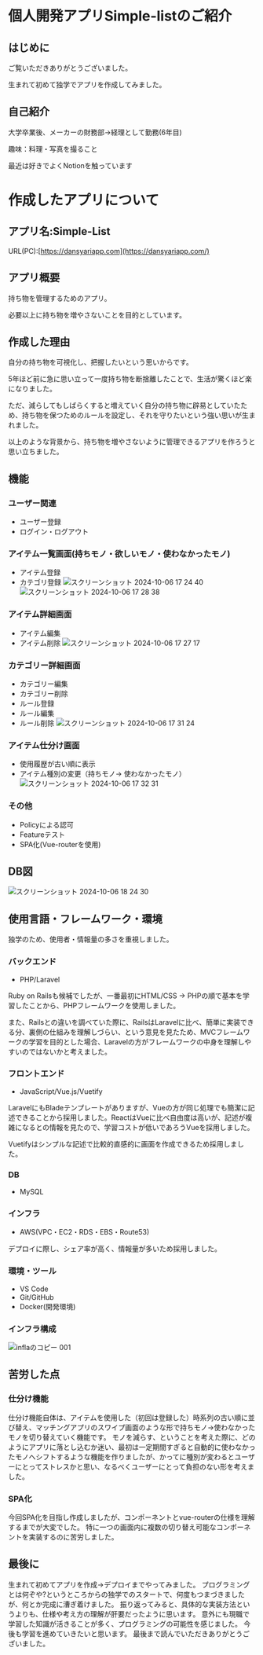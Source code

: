 # 個人開発アプリSimple-listのご紹介
## はじめに
ご覧いただきありがとうございました。

生まれて初めて独学でアプリを作成してみました。

## 自己紹介
大学卒業後、メーカーの財務部->経理として勤務(6年目)

趣味：料理・写真を撮ること

最近は好きでよくNotionを触っています


# 作成したアプリについて

## アプリ名:Simple-List
URL(PC):[https://dansyariapp.com](https://dansyariapp.com/)

## アプリ概要
持ち物を管理するためのアプリ。

必要以上に持ち物を増やさないことを目的としています。

## 作成した理由
自分の持ち物を可視化し、把握したいという思いからです。

5年ほど前に急に思い立って一度持ち物を断捨離したことで、生活が驚くほど楽になりました。

ただ、減らしてもしばらくすると増えていく自分の持ち物に辟易としていたため、持ち物を保つためのルールを設定し、それを守りたいという強い思いが生まれました。

以上のような背景から、持ち物を増やさないように管理できるアプリを作ろうと思い立ちました。

## 機能

### ユーザー関連
- ユーザー登録
- ログイン・ログアウト

### アイテム一覧画面(持ちモノ・欲しいモノ・使わなかったモノ)
- アイテム登録
- カテゴリ登録
![スクリーンショット 2024-10-06 17 24 40](https://github.com/user-attachments/assets/710b8388-ecb7-449c-985f-430b2e12e6aa)
![スクリーンショット 2024-10-06 17 28 38](https://github.com/user-attachments/assets/cf191d60-908e-43fc-ad13-da546ed62779)


### アイテム詳細画面
- アイテム編集
- アイテム削除
![スクリーンショット 2024-10-06 17 27 17](https://github.com/user-attachments/assets/72a61c9b-b57d-433e-a602-780ec9e9a18a)


### カテゴリー詳細画面
- カテゴリー編集
- カテゴリー削除
- ルール登録
- ルール編集
- ルール削除
![スクリーンショット 2024-10-06 17 31 24](https://github.com/user-attachments/assets/8de0aefb-045b-45cc-947b-c7a995959930)


### アイテム仕分け画面
- 使用履歴が古い順に表示
- アイテム種別の変更（持ちモノ-> 使わなかったモノ）
![スクリーンショット 2024-10-06 17 32 31](https://github.com/user-attachments/assets/55d40a0f-058a-4836-a651-497aa7806478)

### その他
- Policyによる認可
- Featureテスト
- SPA化(Vue-routerを使用)


## DB図
![スクリーンショット 2024-10-06 18 24 30](https://github.com/user-attachments/assets/39f4d5a9-f88d-41cb-b098-0fa1fd49fcb7)

## 使用言語・フレームワーク・環境
独学のため、使用者・情報量の多さを重視しました。

### バックエンド
- PHP/Laravel

Ruby on Railsも候補でしたが、一番最初にHTML/CSS -> PHPの順で基本を学習したことから、PHPフレームワークを使用しました。

また、Railsとの違いを調べていた際に、RailsはLaravelに比べ、簡単に実装できる分、裏側の仕組みを理解しづらい、という意見を見たため、MVCフレームワークの学習を目的とした場合、Laravelの方がフレームワークの中身を理解しやすいのではないかと考えました。

### フロントエンド
- JavaScript/Vue.js/Vuetify

LaravelにもBladeテンプレートがありますが、Vueの方が同じ処理でも簡潔に記述できることから採用しました。ReactはVueに比べ自由度は高いが、記述が複雑になるとの情報を見たので、学習コストが低いであろうVueを採用しました。

Vuetifyはシンプルな記述で比較的直感的に画面を作成できるため採用しました。

### DB
- MySQL

### インフラ
- AWS(VPC・EC2・RDS・EBS・Route53)

デプロイに際し、シェア率が高く、情報量が多いため採用しました。

### 環境・ツール
- VS Code
- Git/GitHub
- Docker(開発環境)

### インフラ構成
![inflaのコピー 001](https://github.com/user-attachments/assets/68b28d7b-d69b-4220-9faa-7cbcad783c0a)

## 苦労した点

### 仕分け機能
仕分け機能自体は、アイテムを使用した（初回は登録した）時系列の古い順に並び替え、マッチングアプリのスワイプ画面のような形で持ちモノ->使わなかったモノを切り替えていく機能です。
モノを減らす、ということを考えた際に、どのようにアプリに落とし込むか迷い、最初は一定期間すぎると自動的に使わなかったモノへシフトするような機能を作りましたが、かってに種別が変わるとユーザーにとってストレスかと思い、なるべくユーザーにとって負担のない形を考えました。

### SPA化
今回SPA化を目指し作成しましたが、コンポーネントとvue-routerの仕様を理解するまでが大変でした。
特に一つの画面内に複数の切り替え可能なコンポーネントを実装するのに苦労しました。

## 最後に
生まれて初めてアプリを作成->デプロイまでやってみました。
プログラミングとは何ぞや?というところからの独学でのスタートで、何度もつまづきましたが、何とか完成に漕ぎ着けました。
振り返ってみると、具体的な実装方法というよりも、仕様や考え方の理解が肝要だったように思います。
意外にも現職で学習した知識が活きることが多く、プログラミングの可能性を感じました。
今後も学習を進めていきたいと思います。
最後まで読んでいただきありがとうございました。


